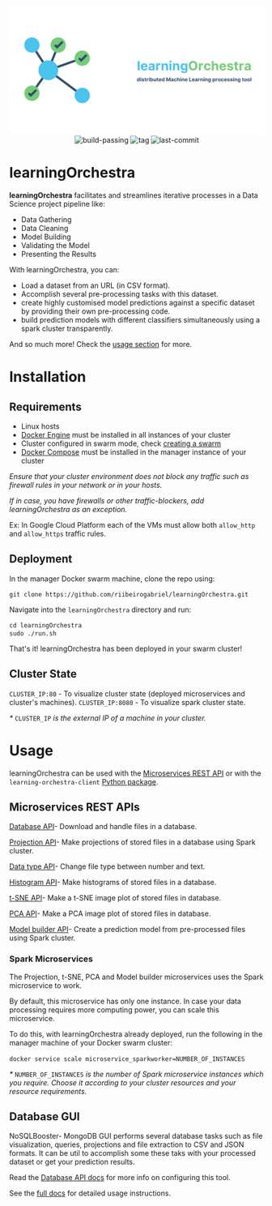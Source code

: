 <p align="center">
    <img src="./learning-orchestra.png">
    <img src="https://img.shields.io/badge/build-passing-brightgreen" href="https://shields.io/" alt="build-passing">
    <img src="https://img.shields.io/github/v/tag/riibeirogabriel/learningOrchestra" href="https://github.com/riibeirogabriel/learningOrchestra/tags" alt="tag">
    <img src="https://img.shields.io/github/last-commit/riibeirogabriel/learningOrchestra" href="https://github.com/riibeirogabriel/learningOrchestra/tags" alt="last-commit">
</p>

# learningOrchestra

**learningOrchestra** facilitates and streamlines iterative processes in a Data Science project pipeline like:

* Data Gathering
* Data Cleaning
* Model Building
* Validating the Model
* Presenting the Results

With learningOrchestra, you can:

* Load a dataset from an URL (in CSV format).
* Accomplish several pre-processing tasks with this dataset.
* create highly customised model predictions against a specific dataset by providing their own pre-processing code.
* build prediction models with different classifiers simultaneously using a spark cluster transparently.

And so much more! Check the [usage section](#usage) for more.

# Installation

## Requirements

* Linux hosts
* [Docker Engine](https://docs.docker.com/engine/install/) must be installed in all instances of your cluster
* Cluster configured in swarm mode, check [creating a swarm](https://docs.docker.com/engine/swarm/swarm-tutorial/create-swarm/)
* [Docker Compose](https://docs.docker.com/compose/install/) must be installed in the manager instance of your cluster

*Ensure that your cluster environment does not block any traffic such as firewall rules in your network or in your hosts.*

*If in case, you have firewalls or other traffic-blockers, add learningOrchestra as an exception.*

Ex: In Google Cloud Platform each of the VMs must allow both `allow_http` and `allow_https` traffic rules.

## Deployment

In the manager Docker swarm machine, clone the repo using:

```
git clone https://github.com/riibeirogabriel/learningOrchestra.git
```

Navigate into the `learningOrchestra` directory and run:

```
cd learningOrchestra
sudo ./run.sh
```

That's it! learningOrchestra has been deployed in your swarm cluster!

## Cluster State

`CLUSTER_IP:80` - To visualize cluster state (deployed microservices and cluster's machines).
`CLUSTER_IP:8080` - To visualize spark cluster state.

*\** `CLUSTER_IP` *is the external IP of a machine in your cluster.*

# Usage

learningOrchestra can be used with the [Microservices REST API](#microservices-rest-apis) or with the `learning-orchestra-client` [Python package](https://pypi.org/project/learning-orchestra-client/).

## Microservices REST APIs

[Database API](https://riibeirogabriel.github.io/learningOrchestra/database_api)- Download and handle files in a database.

[Projection API](https://riibeirogabriel.github.io/learningOrchestra/projection)- Make projections of stored files in a database using Spark cluster.

[Data type API](https://riibeirogabriel.github.io/learningOrchestra/data_type_handler)- Change file type between number and text.

[Histogram API](https://riibeirogabriel.github.io/learningOrchestra/histogram)- Make histograms of stored files in a database.

[t-SNE API](https://riibeirogabriel.github.io/learningOrchestra/t_sne)- Make a t-SNE image plot of stored files in database.

[PCA API](https://riibeirogabriel.github.io/learningOrchestra/pca)- Make a PCA image plot of stored files in database.

[Model builder API](https://riibeirogabriel.github.io/learningOrchestra/model_builder)- Create a prediction model from pre-processed files using Spark cluster.

### Spark Microservices

The Projection, t-SNE, PCA and Model builder microservices uses the Spark microservice to work.

By default, this microservice has only one instance. In case your data processing requires more computing power, you can scale this microservice.

To do this, with learningOrchestra already deployed, run the following in the manager machine of your Docker swarm cluster:

`docker service scale microservice_sparkworker=NUMBER_OF_INSTANCES`

*\** `NUMBER_OF_INSTANCES` *is the number of Spark microservice instances which you require. Choose it according to your cluster resources and your resource requirements.*

## Database GUI

NoSQLBooster- MongoDB GUI performs several database tasks such as file visualization, queries, projections and file extraction to CSV and JSON formats. 
It can be util to accomplish some these taks with your processed dataset or get your prediction results.

Read the [Database API docs](https://riibeirogabriel.github.io/learningOrchestra/database_api) for more info on configuring this tool.

See the [full docs](https://riibeirogabriel.github.io/learningOrchestra/usage/) for detailed usage instructions.

